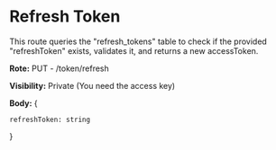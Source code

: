 # Refresh Token

This route queries the "refresh_tokens" table to check if the provided "refreshToken" exists, validates it, and returns a new accessToken.

**Rote:** PUT - /token/refresh

**Visibility:** Private (You need the access key)

**Body:** { 
    
    refreshToken: string
    
}
